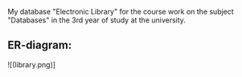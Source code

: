 My database "Electronic Library" for the course work on the subject "Databases" in the 3rd year of study at the university.

## ER-diagram:

![(library.png)]
